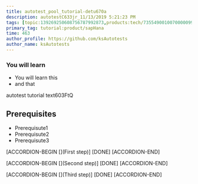 ```yaml
---
title: autotest_pool_tutorial-detu670a
description: autotestC633jr_11/13/2019 5:21:23 PM
tags: [topic:139269250608756787992873,products:tech/73554900100700000996,tutorial:experience/advanced]
primary_tag: tutorial:product/sapHana
time: 463
author_profile: https://github.com/ksAutotests
author_name: ksAutotests
---
```

### You will learn
- You will learn this
- and that

autotest tutorial text603FtQ

## Prerequisites
- Prerequisute1
- Prerequisute2
- Prerequisute3

[ACCORDION-BEGIN [](First step)]
[DONE]
[ACCORDION-END]

[ACCORDION-BEGIN [](Second step)]
[DONE]
[ACCORDION-END]

[ACCORDION-BEGIN [](Third step)]
[DONE]
[ACCORDION-END]

